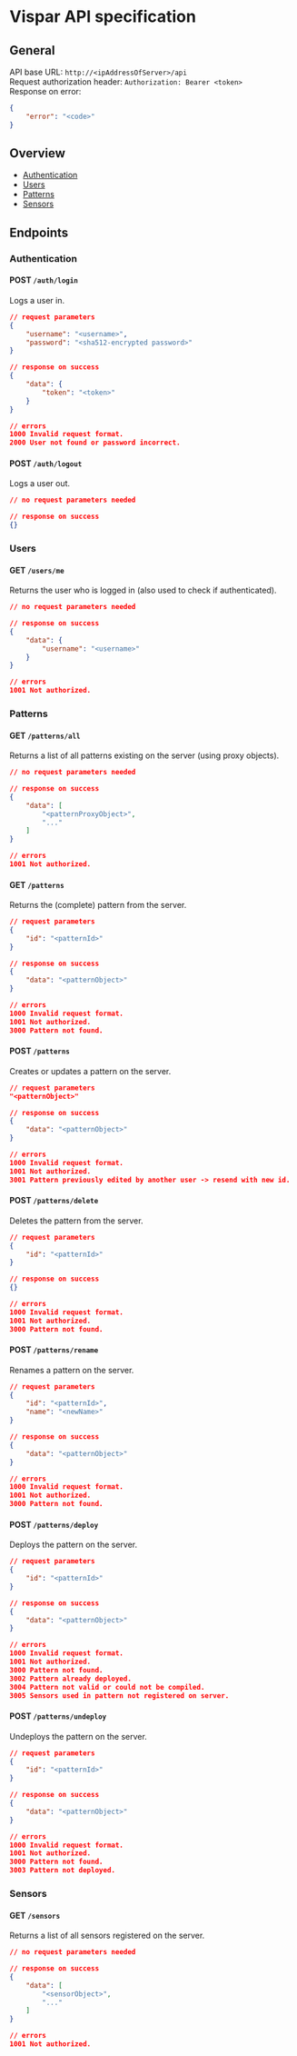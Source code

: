 # Vispar API specification

## General
API base URL: `http://<ipAddressOfServer>/api`  
Request authorization header: `Authorization: Bearer <token>`  
Response on error:
```json
{
    "error": "<code>"
}
```

## Overview
* [Authentication](#authentication)
* [Users](#users)
* [Patterns](#patterns)
* [Sensors](#sensors)

## Endpoints

### Authentication

#### POST `/auth/login`
Logs a user in.
```json
// request parameters
{
    "username": "<username>",
    "password": "<sha512-encrypted password>"
}

// response on success
{
    "data": {
        "token": "<token>"
    }
}

// errors
1000 Invalid request format.
2000 User not found or password incorrect.
```

#### POST `/auth/logout`
Logs a user out.
```json
// no request parameters needed

// response on success
{}
```

### Users

#### GET `/users/me`
Returns the user who is logged in (also used to check if authenticated).
```json
// no request parameters needed

// response on success
{
    "data": {
        "username": "<username>"
    }
}

// errors
1001 Not authorized.
```

### Patterns

#### GET `/patterns/all`
Returns a list of all patterns existing on the server (using proxy objects).
```json
// no request parameters needed

// response on success
{
    "data": [
        "<patternProxyObject>",
        "..."
    ]
}

// errors
1001 Not authorized.
```

#### GET `/patterns`
Returns the (complete) pattern from the server.
```json
// request parameters
{
    "id": "<patternId>"
}

// response on success
{
    "data": "<patternObject>"
}

// errors
1000 Invalid request format.
1001 Not authorized.
3000 Pattern not found.
```

#### POST `/patterns`
Creates or updates a pattern on the server.
```json
// request parameters
"<patternObject>"

// response on success
{
    "data": "<patternObject>"
}

// errors
1000 Invalid request format.
1001 Not authorized.
3001 Pattern previously edited by another user -> resend with new id.
```

#### POST `/patterns/delete`
Deletes the pattern from the server.
```json
// request parameters
{
    "id": "<patternId>"
}

// response on success
{}

// errors
1000 Invalid request format.
1001 Not authorized.
3000 Pattern not found.
```

#### POST `/patterns/rename`
Renames a pattern on the server.
```json
// request parameters
{
    "id": "<patternId>",
    "name": "<newName>"
}

// response on success
{
    "data": "<patternObject>"
}

// errors
1000 Invalid request format.
1001 Not authorized.
3000 Pattern not found.
```

#### POST `/patterns/deploy`
Deploys the pattern on the server.
```json
// request parameters
{
    "id": "<patternId>"
}

// response on success
{
    "data": "<patternObject>"
}

// errors
1000 Invalid request format.
1001 Not authorized.
3000 Pattern not found.
3002 Pattern already deployed.
3004 Pattern not valid or could not be compiled.
3005 Sensors used in pattern not registered on server.
```

#### POST `/patterns/undeploy`
Undeploys the pattern on the server.
```json
// request parameters
{
    "id": "<patternId>"
}

// response on success
{
    "data": "<patternObject>"
}

// errors
1000 Invalid request format.
1001 Not authorized.
3000 Pattern not found.
3003 Pattern not deployed.
```

### Sensors

#### GET `/sensors`
Returns a list of all sensors registered on the server.
```json
// no request parameters needed

// response on success
{
    "data": [
        "<sensorObject>",
        "..."
    ]
}

// errors
1001 Not authorized.
```
